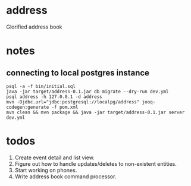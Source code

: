# address
Glorified address book

# notes
## connecting to local postgres instance
```
psql -a -f bin/initial.sql
java -jar target/address-0.1.jar db migrate --dry-run dev.yml
psql address -h 127.0.0.1 -d address
mvn -Djdbc.url="jdbc:postgresql://localpg/address" jooq-codegen:generate -f pom.xml
mvn clean && mvn package && java -jar target/address-0.1.jar server dev.yml
```

# todos
1) Create event detail and list view.
2) Figure out how to handle updates/deletes to non-existent entities.
3) Start working on phones.
4) Write address book command processor.

